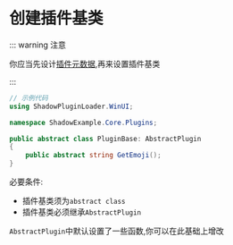 # 创建插件基类

:::  warning 注意

你应当先设计[插件元数据](/zh/init/metaplugin),再来设置插件基类

:::


```csharp [PluginBase.cs]
// 示例代码
using ShadowPluginLoader.WinUI;

namespace ShadowExample.Core.Plugins;

public abstract class PluginBase: AbstractPlugin
{
    public abstract string GetEmoji();
}
```

必要条件:
- 插件基类须为`abstract class`
- 插件基类必须继承`AbstractPlugin`

`AbstractPlugin`中默认设置了一些函数,你可以在此基础上增改
